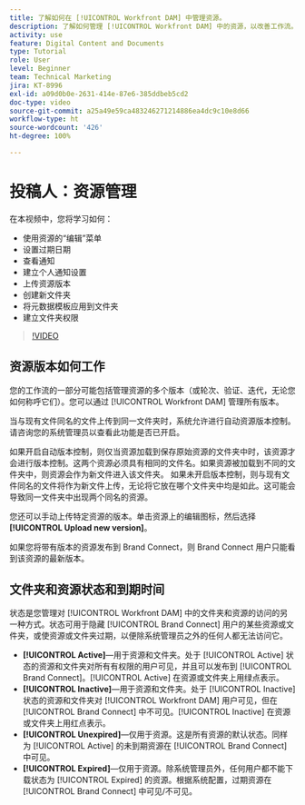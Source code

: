 ```yaml
---
title: 了解如何在 [!UICONTROL Workfront DAM] 中管理资源。
description: 了解如何管理 [!UICONTROL Workfront DAM] 中的资源，以改善工作流。
activity: use
feature: Digital Content and Documents
type: Tutorial
role: User
level: Beginner
team: Technical Marketing
jira: KT-8996
exl-id: a09d0b0e-2631-414e-87e6-385ddbeb5cd2
doc-type: video
source-git-commit: a25a49e59ca483246271214886ea4dc9c10e8d66
workflow-type: ht
source-wordcount: '426'
ht-degree: 100%

---
```


# 投稿人：资源管理

在本视频中，您将学习如何：

* 使用资源的“编辑”菜单
* 设置过期日期
* 查看通知
* 建立个人通知设置
* 上传资源版本
* 创建新文件夹
* 将元数据模板应用到文件夹
* 建立文件夹权限

>[!VIDEO](https://video.tv.adobe.com/v/335256/?quality=12&learn=on)

## 资源版本如何工作

您的工作流的一部分可能包括管理资源的多个版本（或轮次、验证、迭代，无论您如何称呼它们）。您可以通过 [!UICONTROL Workfront DAM] 管理所有版本。

当与现有文件同名的文件上传到同一文件夹时，系统允许进行自动资源版本控制。请咨询您的系统管理员以查看此功能是否已开启。

如果开启自动版本控制，则仅当资源加载到保存原始资源的文件夹中时，该资源才会进行版本控制。这两个资源必须具有相同的文件名。如果资源被加载到不同的文件夹中，则资源会作为新文件进入该文件夹。
如果未开启版本控制，则与现有文件同名的文件将作为新文件上传，无论将它放在哪个文件夹中均是如此。这可能会导致同一文件夹中出现两个同名的资源。

您还可以手动上传特定资源的版本。单击资源上的编辑图标，然后选择 **[!UICONTROL Upload new version]**。

如果您将带有版本的资源发布到 Brand Connect，则 Brand Connect 用户只能看到该资源的最新版本。

## 文件夹和资源状态和到期时间

状态是您管理对 [!UICONTROL Workfront DAM] 中的文件夹和资源的访问的另一种方式。状态可用于隐藏 [!UICONTROL Brand Connect] 用户的某些资源或文件夹，或使资源或文件夹过期，以便除系统管理员之外的任何人都无法访问它。

* **[!UICONTROL Active]**—用于资源和文件夹。处于 [!UICONTROL Active] 状态的资源和文件夹对所有有权限的用户可见，并且可以发布到 [!UICONTROL Brand Connect]。[!UICONTROL Active] 在资源或文件夹上用绿点表示。
* **[!UICONTROL Inactive]**—用于资源和文件夹。处于 [!UICONTROL Inactive] 状态的资源和文件夹对 [!UICONTROL Workfront DAM] 用户可见，但在 [!UICONTROL Brand Connect] 中不可见。[!UICONTROL Inactive] 在资源或文件夹上用红点表示。
* **[!UICONTROL Unexpired]**—仅用于资源。这是所有资源的默认状态。同样为 [!UICONTROL Active] 的未到期资源在 [!UICONTROL Brand Connect] 中可见。
* **[!UICONTROL Expired]**—仅用于资源。除系统管理员外，任何用户都不能下载状态为 [!UICONTROL Expired] 的资源。根据系统配置，过期资源在 [!UICONTROL Brand Connect] 中可见/不可见。
